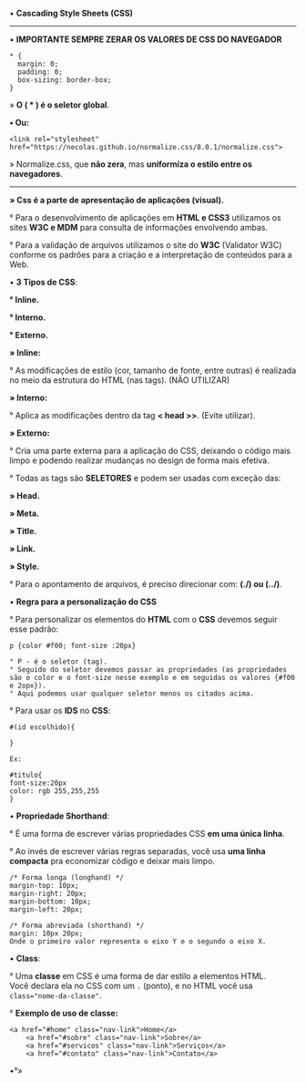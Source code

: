 • **Cascading Style Sheets (CSS)**

-------------------------------------------------------------------------------

•  **IMPORTANTE SEMPRE ZERAR OS VALORES DE CSS DO NAVEGADOR**

```
* {
  margin: 0;
  padding: 0;
  box-sizing: border-box;
}
```

» **O ( * ) é o seletor global**.

**• Ou:**

```
<link rel="stylesheet" href="https://necolas.github.io/normalize.css/8.0.1/normalize.css">
```

» Normalize.css, que **não zera**, mas **uniformiza o estilo entre os navegadores**.

-------------------------------------------------------------------------------

**» Css é a parte de apresentação de aplicações (visual).**

° Para o desenvolvimento de aplicações em **HTML e CSS3** utilizamos os sites **W3C e MDM** para consulta de informações envolvendo ambas.

° Para a validação de arquivos utilizamos o site do **W3C** (Validator W3C) conforme os padrões para a criação e a interpretação de conteúdos para a Web.

• **3 Tipos de CSS**:

**° Inline.**

**° Interno.**

**° Externo.**

**» Inline:**

° As modificações de estilo (cor, tamanho de fonte, entre outras) é realizada no meio da estrutura do HTML (nas tags). (NÃO UTILIZAR)

**» Interno:**

° Aplica as modificações dentro da tag **< head >>**. (Evite utilizar).

**» Externo:**

° Cria uma parte externa para a aplicação do CSS, deixando o código mais limpo e podendo realizar mudanças no design de forma mais efetiva.

° Todas as tags são **SELETORES** e podem ser usadas com exceção das:

**» Head.**

**» Meta.**

**» Title.**

**» Link.**

**» Style.**

° Para o apontamento de arquivos, é preciso direcionar com: **(./) ou (../)**.

• **Regra para a personalização do CSS**

° Para personalizar os elementos do **HTML**  com o **CSS** devemos seguir esse padrão:

```
p {color #f00; font-size :20px}

° P - é o seletor (tag).
° Seguido do seletor devemos passar as propriedades (as propriedades são o color e o font-size nesse exemplo e em seguidas os valores {#f00 e 2opx}).
° Aqui podemos usar qualquer seletor menos os citados acima.
```

° Para usar os **IDS** no **CSS**:

```
#(id escolhido){

}

Ex:

#titulo{
font-size:20px
color: rgb 255,255,255
}
```

• **Propriedade Shorthand**:

° É uma forma de escrever várias propriedades CSS **em uma única linha**.

° Ao invés de escrever várias regras separadas, você usa **uma linha compacta** pra economizar código e deixar mais limpo.

```
/* Forma longa (longhand) */
margin-top: 10px;
margin-right: 20px;
margin-bottom: 10px;
margin-left: 20px;

/* Forma abreviada (shorthand) */
margin: 10px 20px;
Onde o primeiro valor representa o eixo Y e o segundo o eixo X.
```

• **Class**:

° Uma **classe** em CSS é uma forma de dar estilo a elementos HTML.  
Você declara ela no CSS com um `.` (ponto), e no HTML você usa `class="nome-da-classe"`.

° **Exemplo de uso de classe:**

```
<a href="#home" class="nav-link">Home</a>
    <a href="#sobre" class="nav-link">Sobre</a>
    <a href="#servicos" class="nav-link">Serviços</a>
    <a href="#contato" class="nav-link">Contato</a>
```



•°»
